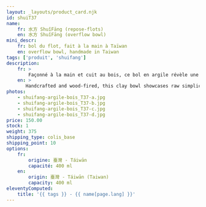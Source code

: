 ```yaml
---
layout: _layouts/product_card.njk
id: shuiT37
name:
    fr: 水方 ShuǐFāng (repose-flots) 
    en: 水方 ShuǐFāng (overflow bowl)
mini_descr:
    fr: bol du flot, fait à la main à Taïwan
    en: overflow bowl, handmade in Taiwan
tags: ['produit', 'shuifang']
description: 
    fr: >
        Façonné à la main et cuit au bois, ce bol en argile révèle une simplicité brute sublimée par des nuances riches et des textures naturelles. Chaque détail, des lignes subtiles aux traces laissées par la flamme,<!--more--> raconte l’histoire d’un artisanat authentique. Ce bol unique accompagne vos moments de thé en toute élégance, avec la chaleur et la profondeur du matériau vivant.
    en: >
       Handcrafted and wood-fired, this clay bowl showcases raw simplicity enhanced by rich tones and natural textures. Every detail, from its subtle lines to the marks left by the flame,<!--more--> tells the story of authentic craftsmanship. This unique bowl accompanies your tea moments with elegance, warmth, and the depth of a living material.
photos:
    - shuifang-argile-bois_T37-a.jpg
    - shuifang-argile-bois_T37-b.jpg
    - shuifang-argile-bois_T37-c.jpg
    - shuifang-argile-bois_T37-d.jpg
price: 150.00
stock: 1
weight: 375
shipping_type: colis_base
shipping_point: 10
options:
    fr:
        origine: 臺灣 - Táiwān
        capacité: 400 ml
    en:
        origin: 臺灣 - Táiwān (Taiwan)
        capacity: 400 ml
eleventyComputed:
    title: '{{ tags }} - {{ name[page.lang] }}'
---
```

